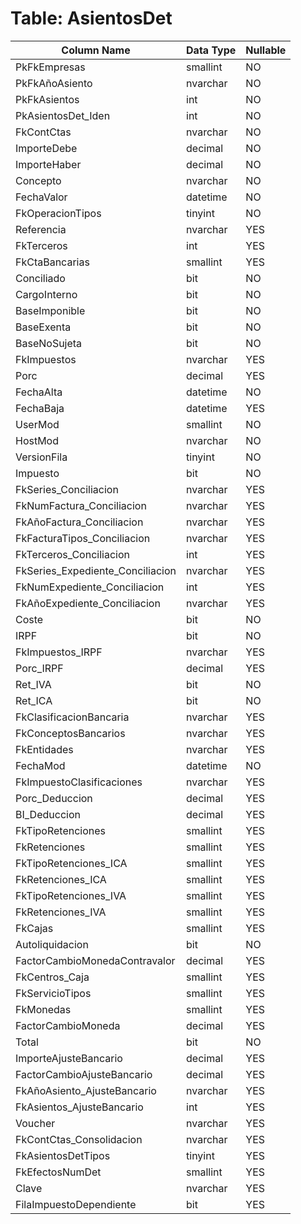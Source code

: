 # Table: AsientosDet

| Column Name | Data Type | Nullable |
|-------------|-----------|----------|
| PkFkEmpresas | smallint | NO |
| PkFkAñoAsiento | nvarchar | NO |
| PkFkAsientos | int | NO |
| PkAsientosDet_Iden | int | NO |
| FkContCtas | nvarchar | NO |
| ImporteDebe | decimal | NO |
| ImporteHaber | decimal | NO |
| Concepto | nvarchar | NO |
| FechaValor | datetime | NO |
| FkOperacionTipos | tinyint | NO |
| Referencia | nvarchar | YES |
| FkTerceros | int | YES |
| FkCtaBancarias | smallint | YES |
| Conciliado | bit | NO |
| CargoInterno | bit | NO |
| BaseImponible | bit | NO |
| BaseExenta | bit | NO |
| BaseNoSujeta | bit | NO |
| FkImpuestos | nvarchar | YES |
| Porc | decimal | YES |
| FechaAlta | datetime | NO |
| FechaBaja | datetime | YES |
| UserMod | smallint | NO |
| HostMod | nvarchar | NO |
| VersionFila | tinyint | NO |
| Impuesto | bit | NO |
| FkSeries_Conciliacion | nvarchar | YES |
| FkNumFactura_Conciliacion | nvarchar | YES |
| FkAñoFactura_Conciliacion | nvarchar | YES |
| FkFacturaTipos_Conciliacion | nvarchar | YES |
| FkTerceros_Conciliacion | int | YES |
| FkSeries_Expediente_Conciliacion | nvarchar | YES |
| FkNumExpediente_Conciliacion | int | YES |
| FkAñoExpediente_Conciliacion | nvarchar | YES |
| Coste | bit | NO |
| IRPF | bit | NO |
| FkImpuestos_IRPF | nvarchar | YES |
| Porc_IRPF | decimal | YES |
| Ret_IVA | bit | NO |
| Ret_ICA | bit | NO |
| FkClasificacionBancaria | nvarchar | YES |
| FkConceptosBancarios | nvarchar | YES |
| FkEntidades | nvarchar | YES |
| FechaMod | datetime | NO |
| FkImpuestoClasificaciones | nvarchar | YES |
| Porc_Deduccion | decimal | YES |
| BI_Deduccion | decimal | YES |
| FkTipoRetenciones | smallint | YES |
| FkRetenciones | smallint | YES |
| FkTipoRetenciones_ICA | smallint | YES |
| FkRetenciones_ICA | smallint | YES |
| FkTipoRetenciones_IVA | smallint | YES |
| FkRetenciones_IVA | smallint | YES |
| FkCajas | smallint | YES |
| Autoliquidacion | bit | NO |
| FactorCambioMonedaContravalor | decimal | YES |
| FkCentros_Caja | smallint | YES |
| FkServicioTipos | smallint | YES |
| FkMonedas | smallint | YES |
| FactorCambioMoneda | decimal | YES |
| Total | bit | NO |
| ImporteAjusteBancario | decimal | YES |
| FactorCambioAjusteBancario | decimal | YES |
| FkAñoAsiento_AjusteBancario | nvarchar | YES |
| FkAsientos_AjusteBancario | int | YES |
| Voucher | nvarchar | YES |
| FkContCtas_Consolidacion | nvarchar | YES |
| FkAsientosDetTipos | tinyint | YES |
| FkEfectosNumDet | smallint | YES |
| Clave | nvarchar | YES |
| FilaImpuestoDependiente | bit | YES |
